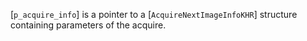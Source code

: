 [`p_acquire_info`] is a pointer to a [`AcquireNextImageInfoKHR`]
structure containing parameters of the acquire.